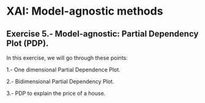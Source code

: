 # XAI: Model-agnostic methods 
## Exercise 5.- Model-agnostic: Partial Dependency Plot (PDP). 

In this exercise, we will go through these points:

1.- One dimensional Partial Dependence Plot. 

2.- Bidimensional Partial Dependency Plot. 

3.- PDP to explain the price of a house. 

